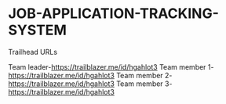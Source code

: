 # JOB-APPLICATION-TRACKING-SYSTEM

Trailhead URLs

Team leader-https://trailblazer.me/id/hgahlot3
Team member 1-https://trailblazer.me/id/hgahlot3
Team member 2-https://trailblazer.me/id/hgahlot3
Team member 3-https://trailblazer.me/id/hgahlot3
